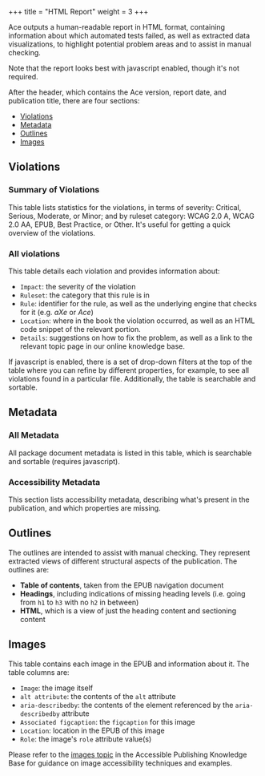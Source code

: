 +++
title = "HTML Report"
weight = 3
+++

Ace outputs a human-readable report in HTML format, containing information about which automated tests failed, as well as extracted data visualizations, to highlight potential problem areas and to assist in manual checking.

Note that the report looks best with javascript enabled, though it's not required.

After the header, which contains the Ace version, report date, and publication title, there are four sections:

* [Violations](#violations)
* [Metadata](#metadata)
* [Outlines](#outlines)
* [Images](#images)

## Violations

### Summary of Violations

This table lists statistics for the violations, in terms of severity: Critical, Serious, Moderate, or Minor; and by ruleset category: WCAG 2.0 A, WCAG 2.0 AA, EPUB, Best Practice, or Other. It's useful for getting a quick overview of the violations.

### All violations

This table details each violation and provides information about:

* `Impact`: the severity of the violation
* `Ruleset`: the category that this rule is in
* `Rule`: identifier for the rule, as well as the underlying engine that checks for it (e.g. _aXe_ or _Ace_)
* `Location`: where in the book the violation occurred, as well as an HTML code snippet of the relevant portion.
* `Details`: suggestions on how to fix the problem, as well as a link to the relevant topic page in our online knowledge base.

If javascript is enabled, there is a set of drop-down filters at the top of the table where you can refine by different properties, for example, to see all violations found in a particular file. Additionally, the table is searchable and sortable.

## Metadata

### All Metadata

All package document metadata is listed in this table, which is searchable and sortable (requires javascript).

### Accessibility Metadata

This section lists accessibility metadata, describing what's present in the publication, and which properties are missing.

## Outlines

The outlines are intended to assist with manual checking. They represent extracted views of different structural aspects of the publication. The outlines are:

* __Table of contents__, taken from the EPUB navigation document
* __Headings__, including indications of missing heading levels (i.e. going from `h1` to `h3` with no `h2` in between)
* __HTML__, which is a view of just the heading content and sectioning content


## Images

This table contains each image in the EPUB and information about it. The table columns are:

* `Image`: the image itself
* `alt attribute`: the contents of the `alt` attribute
* `aria-describedby`: the contents of the element referenced by the `aria-describedby` attribute
* `Associated figcaption`: the `figcaption` for this image
* `Location`: location in the EPUB of this image
* `Role`: the image's `role` attribute value(s)

Please refer to the [images topic](http://kb.daisy.org/publishing/docs/html/images.html) in the Accessible Publishing Knowledge Base for guidance on image accessibility techniques and examples.
